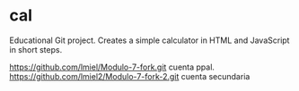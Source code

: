 # cal
Educational Git project. Creates a simple calculator in HTML and JavaScript in short steps. 

https://github.com/lmiel/Modulo-7-fork.git cuenta ppal.
https://github.com/lmiel2/Modulo-7-fork-2.git cuenta secundaria
